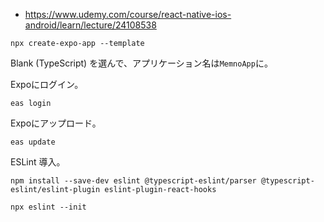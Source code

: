 * https://www.udemy.com/course/react-native-ios-android/learn/lecture/24108538

```
npx create-expo-app --template
```

Blank (TypeScript) を選んで、アプリケーション名は`MemnoApp`に。

Expoにログイン。

```
eas login
```

Expoにアップロード。

```
eas update
```

ESLint 導入。

```
npm install --save-dev eslint @typescript-eslint/parser @typescript-eslint/eslint-plugin eslint-plugin-react-hooks
```

```
npx eslint --init
```

